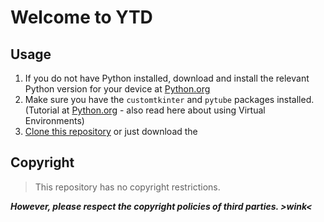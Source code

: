 # Welcome to YTD

## Usage

1. If you do not have Python installed, download and install the relevant Python version for your device at [Python.org](https://www.python.org/downloads/)
2. Make sure you have the `customtkinter` and `pytube` packages installed. (Tutorial at [Python.org](https://packaging.python.org/en/latest/tutorials/installing-packages/) - also read here about using Virtual Environments)
3. [Clone this repository](https://docs.github.com/en/repositories/creating-and-managing-repositories/cloning-a-repository?tool=desktop) or just download the

## Copyright

>This repository has no copyright restrictions.

**_However, please respect the copyright policies of third parties. >wink<_**